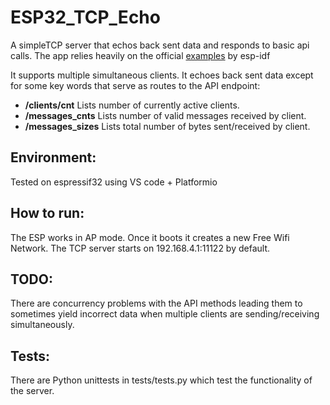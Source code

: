 # ESP32_TCP_Echo
A simpleTCP server that echos back sent data and responds to basic api calls.
The app relies heavily on the official  [examples](https://github.com/espressif/esp-idf/tree/master/examples/protocols/sockets) by esp-idf

It supports multiple simultaneous clients.
It echoes back sent data except for some key words that serve as routes to the API endpoint:
- **/clients/cnt** Lists number of currently active clients.
- **/messages_cnts** Lists number of valid messages received by client.
- **/messages_sizes** Lists total number of bytes sent/received by client.
 

## Environment:
Tested on espressif32 using VS code + Platformio

## How to run:

The ESP works in AP mode. Once it boots it creates a new Free Wifi Network.
The TCP server starts on 192.168.4.1:11122 by default.

## TODO:
There are concurrency problems with the API methods leading them to sometimes yield incorrect data when multiple clients are sending/receiving simultaneously.

## Tests:

There are Python unittests in tests/tests.py which test the functionality of the server.
